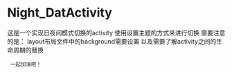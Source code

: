 # Night_DatActivity

这是一个实现日夜间模式切换的activity 
使用设置主题的方式来进行切换
需要注意的是：
     layout布局文件中的background需要设置
     以及需要了解activity之间的生命周期的替换
     
     一起加油吧！
